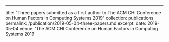 ---
title: "Three papers submitted as a first author to The ACM CHI Conference on Human Factors in Computing Systems 2019"
collection: publications
permalink: /publication/2019-05-04-three-papers.md
excerpt: 
date: 2019-05-04
venue: 'The ACM CHI Conference on Human Factors in Computing Systems 2019'
